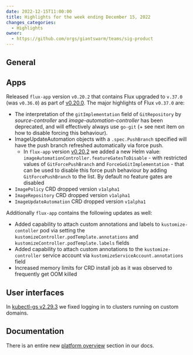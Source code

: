 ```yaml
---
date: 2022-12-15T11:00:00
title: Highlights for the week ending December 15, 2022
changes_categories:
  - Highlights
owner:
  - https://github.com/orgs/giantswarm/teams/sig-product
---
```


## General

## Apps

Released `flux-app` version `v0.20.2` that contains Flux upgraded to `v.37.0` (was `v0.36.0`) as part of [v0.20.0](https://github.com/giantswarm/flux-app/releases/tag/v0.20.0). The major highlights of Flux `v0.37.0` are:

- The interpretation of the `gitImplementation` field of `GitRepository` by *source-controller* and *image-automation-controller* has been deprecated, and will effectively always use `go-git` (+ see next item on how to disable forcing this behaviour).
- ImageUpdateAutomation objects with a `.spec.PushBranch` specified will have the push branch refreshed automatically via force push.
  - In `flux-app` version [v0.20.2](https://github.com/giantswarm/flux-app/releases/tag/v0.20.2) we added a new Helm value: `imageAutomationController.featureGatesToDisable` - with restricted values of `GitForcePushBranch` and `ForceGoGitImplementation` - that can be used to disable this force push behaviour by adding `GitForcePushBranch` to the list. By default no feature gates are disabled
- `ImagePolicy` CRD dropped version `v1alpha1`
- `ImageRepository` CRD dropped version `v1alpha1`
- `ImageUpdateAutomation` CRD dropped version `v1alpha1`

Additionally `flux-app` contains the following updates as well:

- Added capability to attach custom annotations and labels to `kustomize-contoller` pod via setting the `kustomizeController.podTemplate.annotations` and `kustomizeController.podTemplate.labels` fields
- Added capability to attach custom annotations to the `kustomize-controller` service account via `kustomizeServiceAccount.annotations` field
- Increased memory limits for CRD install job as it was observed to frequently get OOM killed

## User interfaces

In [kubectl-gs v2.29.3](https://docs.giantswarm.io/changes/kubectl-gs/kubectl-gs/v2.29.3/) we fixed logging in to clusters running on custom domains.

## Documentation

There is an entire new [platform overview](https://docs.giantswarm.io/platform-overview/) section in our docs.
